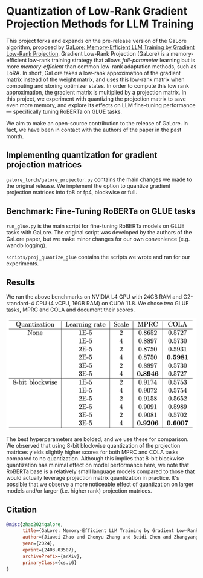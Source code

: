 # Quantization of Low-Rank Gradient Projection Methods for LLM Training

This project forks and expands on the pre-release version of the GaLore algorithm, proposed by [GaLore: Memory-Efficient LLM Training by Gradient Low-Rank Projection](https://arxiv.org/abs/2403.03507). Gradient Low-Rank Projection (GaLore) is a memory-efficient low-rank training strategy that allows *full-parameter* learning but is more *memory-efficient* than common low-rank adaptation methods, such as LoRA. In short, GaLore takes a low-rank approximation of the gradient matrix instead of the weight matrix, and uses this low-rank matrix when computing and storing optimizer states. In order to compute this low rank approximation, the gradient matrix is multiplied by a projection matrix. In this project, we experiment with quantizing the projection matrix to save even more memory, and explore its effects on LLM fine-tuning performance — specifically tuning RoBERTa on GLUE tasks.

We aim to make an open-source contribution to the release of GaLore. In fact, we have been in contact with the authors of the paper in the past month.

## Implementing quantization for gradient projection matrices

`galore_torch/galore_projector.py` contains the main changes we made to the original release. We implement the option to quantize gradient projection matrices into fp8 or fp4, blockwise or full. 

## Benchmark: Fine-Tuning RoBERTa on GLUE tasks
`run_glue.py` is the main script for fine-tuning RoBERTa models on GLUE tasks with GaLore. The original script was developed by the authors of the GaLore paper, but we make minor changes for our own convenience (e.g. wandb logging).

`scripts/proj_quantize_glue` contains the scripts we wrote and ran for our experiments.

## Results
We ran the above benchmarks on NVIDIA L4 GPU with 24GB RAM and G2-standard-4 CPU (4 vCPU, 16GB RAM) on CUDA 11.8. We chose two GLUE tasks, MPRC and COLA and document their scores.

![alt text](https://github.com/seyoungree/hpml_galore/blob/quantize/imgs/results.png "chart")

The best hyperparameters are bolded, and we use these for comparison. We observed that using 8-bit blockwise quantization of the projection matrices yields slightly higher scores for both MPRC and COLA tasks compared to no quantization. Although this implies that 8-bit blockwise quantization has minimal effect on model performance here, we note that RoBERTa base is a relatively small language models compared to those that would actually leverage projection matrix quantization in practice. It's possible that we observe a more noticeable effect of quantization on larger models and/or larger (i.e. higher rank) projection matrices.

## Citation
```bibtex
@misc{zhao2024galore,
      title={GaLore: Memory-Efficient LLM Training by Gradient Low-Rank Projection}, 
      author={Jiawei Zhao and Zhenyu Zhang and Beidi Chen and Zhangyang Wang and Anima Anandkumar and Yuandong Tian},
      year={2024},
      eprint={2403.03507},
      archivePrefix={arXiv},
      primaryClass={cs.LG}
}
```
